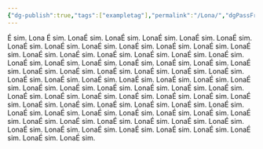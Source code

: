 ```yaml
---
{"dg-publish":true,"tags":["exampletag"],"permalink":"/Lona/","dgPassFrontmatter":true,"noteIcon":""}
---
```



É sim. Lona É sim. LonaÉ sim. LonaÉ sim. LonaÉ sim. LonaÉ sim. LonaÉ sim. LonaÉ sim. LonaÉ sim. LonaÉ sim. LonaÉ sim. LonaÉ sim. LonaÉ sim. LonaÉ sim. LonaÉ sim. LonaÉ sim. LonaÉ sim. LonaÉ sim. LonaÉ sim. LonaÉ sim. LonaÉ sim. LonaÉ sim. LonaÉ sim. LonaÉ sim. LonaÉ sim. LonaÉ sim. LonaÉ sim. LonaÉ sim. LonaÉ sim. LonaÉ sim. LonaÉ sim. LonaÉ sim. LonaÉ sim. LonaÉ sim. LonaÉ sim. LonaÉ sim. LonaÉ sim. LonaÉ sim. LonaÉ sim. LonaÉ sim. LonaÉ sim. LonaÉ sim. LonaÉ sim. LonaÉ sim. LonaÉ sim. LonaÉ sim. LonaÉ sim. LonaÉ sim. LonaÉ sim. LonaÉ sim. LonaÉ sim. LonaÉ sim. LonaÉ sim. LonaÉ sim. LonaÉ sim. LonaÉ sim. LonaÉ sim. LonaÉ sim. LonaÉ sim. LonaÉ sim. LonaÉ sim. LonaÉ sim. LonaÉ sim. LonaÉ sim. LonaÉ sim. LonaÉ sim. LonaÉ sim. LonaÉ sim. LonaÉ sim. LonaÉ sim. LonaÉ sim. LonaÉ sim. LonaÉ sim. LonaÉ sim. LonaÉ sim. LonaÉ sim. LonaÉ sim. LonaÉ sim. LonaÉ sim. LonaÉ sim. LonaÉ sim. 